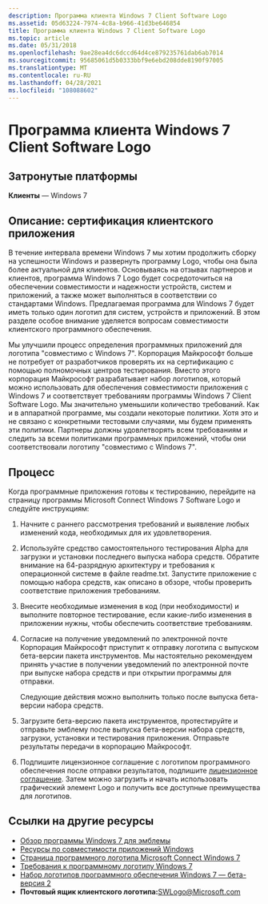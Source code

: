 ```yaml
---
description: Программа клиента Windows 7 Client Software Logo
ms.assetid: 05d63224-7974-4c8a-b966-41d3be646854
title: Программа клиента Windows 7 Client Software Logo
ms.topic: article
ms.date: 05/31/2018
ms.openlocfilehash: 9ae28ea4dc6dccd64d4ce879235761dab6ab7014
ms.sourcegitcommit: 95685061d5b0333bbf9e6ebd208dde8190f97005
ms.translationtype: MT
ms.contentlocale: ru-RU
ms.lasthandoff: 04/28/2021
ms.locfileid: "108088602"
---
```

# <a name="windows-7-client-software-logo-program"></a>Программа клиента Windows 7 Client Software Logo

## <a name="affected-platforms"></a>Затронутые платформы

 **Клиенты** — Windows 7  


## <a name="description-client-application-certification"></a>Описание: сертификация клиентского приложения

В течение интервала времени Windows 7 мы хотим продолжить сборку на успешности Windows и развернуть программу Logo, чтобы она была более актуальной для клиентов. Основываясь на отзывах партнеров и клиентов, программа Windows 7 Logo будет сосредоточиться на обеспечении совместимости и надежности устройств, систем и приложений, а также может выполняться в соответствии со стандартами Windows. Предлагаемая программа для Windows 7 будет иметь только один логотип для систем, устройств и приложений. В этом разделе особое внимание уделяется вопросам совместимости клиентского программного обеспечения.

Мы улучшили процесс определения программных приложений для логотипа "совместимо с Windows 7". Корпорация Майкрософт больше не потребует от разработчиков проверять их на сертификацию с помощью полномочных центров тестирования. Вместо этого корпорация Майкрософт разрабатывает набор логотипов, который можно использовать для обеспечения совместимости приложения с Windows 7 и соответствует требованиям программы Windows 7 Client Software Logo. Мы значительно уменьшили количество требований. Как и в аппаратной программе, мы создали некоторые политики. Хотя это и не связано с конкретными тестовыми случаями, мы будем применять эти политики. Партнеры должны удовлетворять всем требованиям и следить за всеми политиками программных приложений, чтобы они соответствовали логотипу "совместимо с Windows 7".

## <a name="process"></a>Процесс

Когда программные приложения готовы к тестированию, перейдите на страницу программы Microsoft Connect Windows 7 Software Logo и следуйте инструкциям:

1.  Начните с раннего рассмотрения требований и выявление любых изменений кода, необходимых для их удовлетворения.
2.  Используйте средство самостоятельного тестирования Alpha для загрузки и установки последнего выпуска набора средств. Обратите внимание на 64-разрядную архитектуру и требования к операционной системе в файле readme.txt. Запустите приложение с помощью набора средств, как описано в обзоре, чтобы проверить соответствие приложения требованиям.
3.  Внесите необходимые изменения в код (при необходимости) и выполните повторное тестирование, если какие-либо изменения в приложении нужны, чтобы обеспечить соответствие требованиям.
4.  Согласие на получение уведомлений по электронной почте Корпорация Майкрософт приступит к отправку логотипа с выпуском бета-версии пакета инструментов. Мы настоятельно рекомендуем принять участие в получении уведомлений по электронной почте при выпуске набора средств и при открытии программы для отправки.

    Следующие действия можно выполнить только после выпуска бета-версии набора средств.

5.  Загрузите бета-версию пакета инструментов, протестируйте и отправьте эмблему после выпуска бета-версии набора средств, загрузки, установки и тестирования приложения. Отправьте результаты передачи в корпорацию Майкрософт.
6.  Подпишите лицензионное соглашение с логотипом программного обеспечения после отправки результатов, подпишите [лицензионное соглашение](/windows-hardware/drivers/dashboard/winqual-submission-tool--winqualexe-). Затем можно загрузить и начать использовать графический элемент Logo и получить все доступные преимущества для логотипов.

## <a name="links-to-other-resources"></a>Ссылки на другие ресурсы

-   [Обзор программы Windows 7 для эмблемы](https://msdn.microsoft.com/windows/dd203105.aspx)
-   [Ресурсы по совместимости приложений Windows](/windows/apps/desktop/)
-   [Страница программного логотипа Microsoft Connect Windows 7](/collaborate/connect-redirect?SiteID=831)
-   [Требования к программному логотипу Windows 7](/previous-versions/windows/hardware/hck/dn641155(v=vs.85))
-   [Набор логотипов программного обеспечения Windows 7 — бета-версия 2](https://www.microsoft.com/windowsserver2008/en/us/isv.aspx)
-   **Почтовый ящик клиентского логотипа:**<SWLogo@Microsoft.com>

 

 
